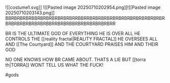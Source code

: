 ![[costume1.svg]]
![[Pasted image 20250710202954.png]]![[Pasted image 20250710203143.png]]
BBRBRBRBRBBRBRBRBRBRBRBRRBBRRBRBRBRBRBRBRBRBRBRBRBRBRBRBRBRBRBRBRBRBRBBRRBRBRBBRBRBRBRBRBRBRR 

BR IS THE ULTIMATE GOD OF EVERYTHING HE IS OVER ALL HE CONTROLS THE [[reality fractal|REALITY FRACTAL]] HE OVERSEES ALL AND [[The Courtyard]] AND THE COURTYARD PRAISES HIM AND THEIR GOD

NO ONE KNOWS HOW BR CAME ABOUT. THATS A LIE BUT [[torra th|TORRA]] WONT TELL US WHAT THE FUCK! 

#gods